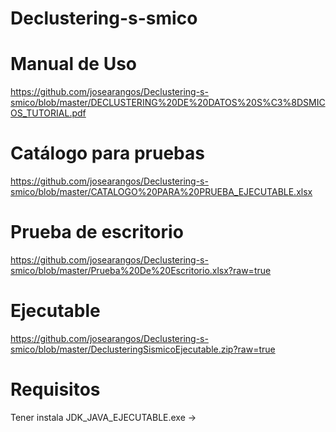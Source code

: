 # Declustering-s-smico

# Manual de Uso 
https://github.com/josearangos/Declustering-s-smico/blob/master/DECLUSTERING%20DE%20DATOS%20S%C3%8DSMICOS_TUTORIAL.pdf

# Catálogo para pruebas
https://github.com/josearangos/Declustering-s-smico/blob/master/CATALOGO%20PARA%20PRUEBA_EJECUTABLE.xlsx

# Prueba de escritorio
https://github.com/josearangos/Declustering-s-smico/blob/master/Prueba%20De%20Escritorio.xlsx?raw=true


# Ejecutable
https://github.com/josearangos/Declustering-s-smico/blob/master/DeclusteringSismicoEjecutable.zip?raw=true




# Requisitos
Tener instala JDK_JAVA_EJECUTABLE.exe -> 

